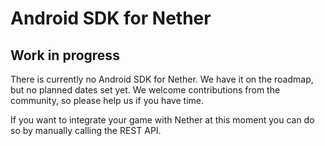 # Android SDK for Nether

## Work in progress

There is currently no Android SDK for Nether. We have it on the roadmap, but no planned dates set yet. We welcome contributions from the community, so please help us if you have time.


If you want to integrate your game with Nether at this moment you can do so by manually calling the REST API.